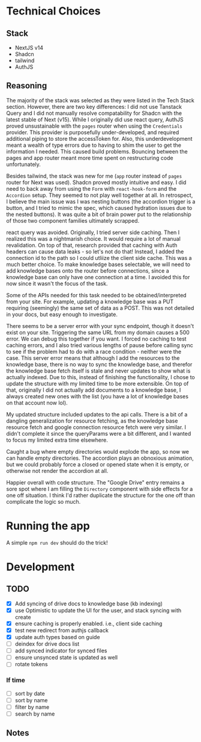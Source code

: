# Technical Choices

## Stack
- NextJS v14
- Shadcn
- tailwind
- AuthJS


## Reasoning
The majority of the stack was selected as they were listed in the Tech Stack section. However, there are two key differences: I did not use Tanstack Query and I did not manually resolve compatability for Shadcn with the latest stable of Next (v15). While I originally did use react query, AuthJS proved unsustainable with the `pages` router when using the `Credentials` provider. This provider is purposefully under-developed, and required additional piping to store the accessToken for. Also, this underdevelopment meant a wealth of type errors due to having to shim the user to get the information I needed. This caused build problems. Bouncing between the pages and app router meant more time spent on restructuring code unfortunately.

Besides tailwind, the stack was new for me (`app` router instead of `pages` router for Next was used). Shadcn proved mostly intuitive and easy. I did need to back away from using the `Form` with `react-hook-form` and the `Accordion` setup. They seemed to not play well together at all. In retrospect, I believe the main issue was I was nesting buttons (the accordion trigger is a button, and I tried to mimic the spec, which caused hydration issues due to the nested buttons). It was quite a bit of brain power put to the relationship of those two component families ultimately scrapped.

react query was avoided. Originally, I tried server side caching. Then I realized this was a nightmarish choice. It would require a lot of manual revalidation. On top of that, research provided that caching with Auth headers can cause data leaks - so let's not do that! Instead, I added the connection id to the path so I could utliize the client side cache. This was a much better choice. To make knowledge bases selectable, we will need to add knowledge bases onto the router before connections, since a knowledge base can only have one connection at a time. I avoided this for now since it wasn't the focus of the task.

Some of the APIs needed for this task needed to be obtained/interpreted from your site. For example, updating a knowledge base was a PUT requiring (seemingly) the same set of data as a POST. This was not detailed in your docs, but easy enough to investigate.

There seems to be a server error with your sync endpoint, though it doesn't exist on your site. Triggering the same URL from my domain causes a 500 error. We can debug this together if you want. I forced no caching to test caching errors, and I also tried various lengths of pause before calling sync to see if the problem had to do with a race condition - neither were the case. This server error means that although I add the resources to the knowledge base, there is no way to sync the knowledge base, and therefor the knowledge base fetch itself is stale and never updates to show what is actually indexed. Due to this, instead of finishing the functionality, I chose to update the structure with my limited time to be more extensible. On top of that, originally I did not actually add documents to a knowledge base, I always created new ones with the list (you have a lot of knowledge bases on that account now lol).

My updated structure included updates to the api calls. There is a bit of a dangling generalization for resource fetching, as the knowledge base resource fetch and google connection resource fetch were very similar. I didn't complete it since the queryParams were a bit different, and I wanted to focus my limited extra time elsewhere.

Caught a bug where empty directories would explode the app, so now we can handle empty directories. The accordion plays an obnoxious animation, but we could probably force a closed or opened state when it is empty, or otherwise not render the accordion at all.

Happier overall with code structure. The "Google Drive" entry remains a sore spot where I am filling the `Directory` component with side effects for a one off situation. I think I'd rather duplicate the structure for the one off than complicate the logic so much.




# Running the app
A simple `npm run dev` should do the trick!

# Development

## TODO
- [x] Add syncing of drive docs to knowledge base (kb indexing)
- [x] use Optimistic to update the UI for the user, and stack syncing with create
- [x] ensure caching is properly enabled. i.e., client side caching 
- [x] test new redirect from authjs callback
- [x] update auth types based on guide
- [ ] deindex for drive docs list
- [ ] add synced indicator for synced files
- [ ] ensure unsynced state is updated as well
- [ ] rotate tokens

### If time
- [ ] sort by date
- [ ] sort by name
- [ ] filter by name
- [ ] search by name

## Notes
